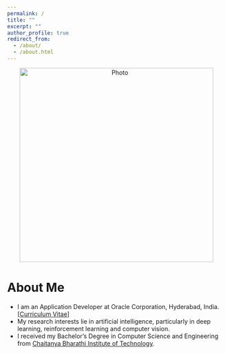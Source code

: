 ```yaml
---
permalink: /
title: ""
excerpt: ""
author_profile: true
redirect_from: 
  - /about/
  - /about.html
---
```


<p align="center">
  <img src="https://adityakuppa26.github.io/files/adityakuppa_img.JPG?raw=true" alt="Photo" style="width: 450px;"/> 
</p>

# About Me
* I am an Application Developer at Oracle Corporation, Hyderabad, India.[[Curriculum Vitae](https://adityakuppa26.github.io/files/adityakuppa_cv.pdf)]
* My research interests lie in artificial intelligence, particularly in deep learning, reinforcement learning and computer vision.
* I received my Bachelor’s Degree in Computer Science and Engineering from [Chaitanya Bharathi Institute of Technology](https://www.cbit.ac.in/).
